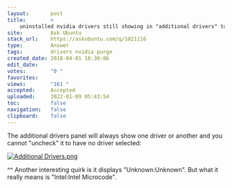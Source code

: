 ```yaml
---
layout:       post
title:        >
    uninstalled nvidia drivers still showing in "additional drivers" tab
site:         Ask Ubuntu
stack_url:    https://askubuntu.com/q/1021116
type:         Answer
tags:         drivers nvidia purge
created_date: 2018-04-01 18:30:06
edit_date:    
votes:        "0 "
favorites:    
views:        "161 "
accepted:     Accepted
uploaded:     2022-01-09 05:43:54
toc:          false
navigation:   false
clipboard:    false
---
```


The additional drivers panel will always show one driver or another and you cannot "uncheck" it to have no driver selected:

[![Additional Drivers.png][1]][1]

^^ Another interesting quirk is it displays "Unknown:Unknown". But what it really means is "Intel:Intel Microcode".

  [1]: https://i.stack.imgur.com/Z1MOm.png
